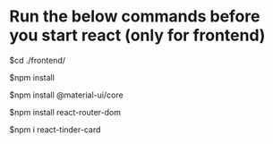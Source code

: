 # Run the below commands before you start react (only for frontend)

$cd ./frontend/

$npm install

$npm install @material-ui/core

$npm install react-router-dom

$npm i react-tinder-card
